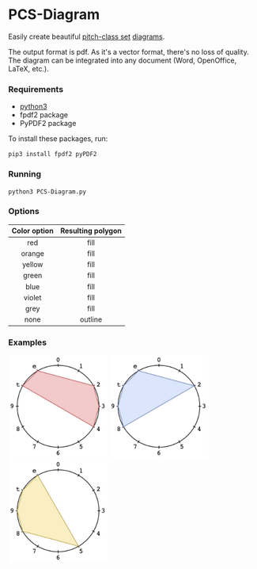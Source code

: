 # PCS-Diagram
Easily create beautiful [pitch-class set](https://en.wikipedia.org/wiki/Set_theory_%28music%29) [diagrams](https://en.wikipedia.org/wiki/Chromatic_circle).  
  
The output format is pdf. As it's a vector format, there's no loss of quality. The diagram can be integrated into any document (Word, OpenOffice, LaTeX, etc.).

### Requirements
* [python3](https://www.python.org/downloads/)
* fpdf2 package
* PyPDF2 package

To install these packages, run: 

```
pip3 install fpdf2 pyPDF2
```

### Running
```
python3 PCS-Diagram.py
```

### Options

| **Color option** | **Resulting polygon** |
|:----------------:|:---------------------:|
|        red       |          fill         |
|      orange      |          fill         |
|      yellow      |          fill         |
|       green      |          fill         |
|       blue       |          fill         |
|      violet      |          fill         |
|       grey       |          fill         |
|       none       |         outline       |

### Examples
<img src="./screenshot1.jpg" width="200" /> <img src="./screenshot2.jpg" width="200" /> <img src="./screenshot3.jpg" width="200" />
